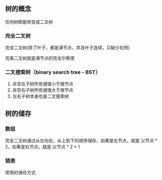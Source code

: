 ## 树的概念

任何树欧能转变成二叉树

### 完全二叉树
完全二叉树(除了叶子，都是满节点，并且叶子连续，只缺少右侧)

完美二叉树就是满节点的完全尔察使

### 二叉搜索树（binary search tree - BST）

1. 非空左子树所有键值小于根节点
2. 非空右子树所有键值大于根节点
3. 左右子树本身也是二叉搜索树


## 树的储存

### 数组

完全二叉树通过从左向右，从上到下的顺序储存，如果是左节点，就是 父节点 * 2，如果是右节点，就是 父节点 * 2 + 1


### 链表

常用的储存方式
